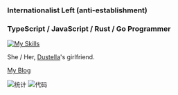 ### Internationalist Left (anti-establishment)

### TypeScript / JavaScript / Rust / Go Programmer

[![My Skills](https://skillicons.dev/icons?i=js,html,css,ts,react,vue,vite,rust,py,go,dart,kotlin,flutter,vscode,express,fediverse,materialui,fortran,arduino,astro,actix,au,cloudflare,docker,electron,emotion,git,github,githubactions,heroku,jest,linux,latex,md,mongodb,mysql,nextjs,nodejs,nginx,nuxt,ps,pr,prisma,postgres,raspberrypi,redis,redux,regex,rollup,sqlite,tailwind,vercel,webpack,windicss,wordpress,workers,bash)](https://skillicons.dev)

She / Her, [Dustella](https://github.com/Dustella)'s girlfriend.

[My Blog](https://stblog.penclub.club)

![统计](https://github-readme-stats.vercel.app/api?username=BeiyanYunyi&show_icons=true)
![代码](https://github-readme-stats.vercel.app/api/top-langs?username=BeiyanYunyi&show_icons=true)
